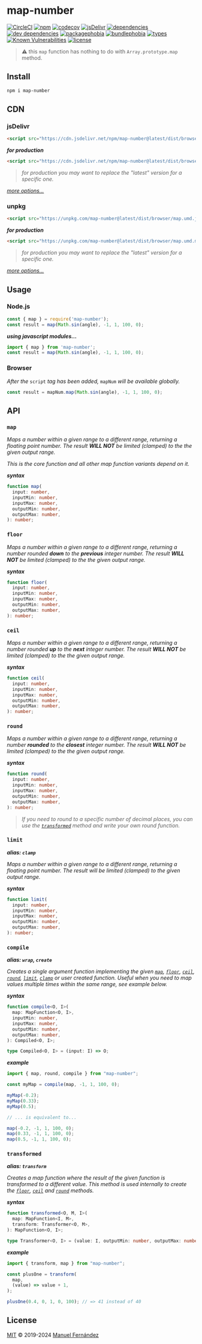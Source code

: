 # map-number

[![CircleCI](https://circleci.com/gh/manferlo81/map-number.svg?style=svg)](https://circleci.com/gh/manferlo81/map-number) [![npm](https://badgen.net/npm/v/map-number)](https://www.npmjs.com/package/map-number) [![codecov](https://codecov.io/gh/manferlo81/map-number/branch/master/graph/badge.svg)](https://codecov.io/gh/manferlo81/map-number) [![jsDelivr](https://data.jsdelivr.com/v1/package/npm/map-number/badge?style=rounded)](https://www.jsdelivr.com/package/npm/map-number) [![dependencies](https://badgen.net/david/dep/manferlo81/map-number)](https://david-dm.org/manferlo81/map-number) [![dev dependencies](https://badgen.net/david/dev/manferlo81/map-number)](https://david-dm.org/manferlo81/map-number?type=dev) [![packagephobia](https://badgen.net/packagephobia/install/map-number)](https://packagephobia.now.sh/result?p=map-number) [![bundlephobia](https://badgen.net/bundlephobia/min/map-number)](https://bundlephobia.com/result?p=map-number) [![types](https://img.shields.io/npm/types/map-number.svg)](https://github.com/microsoft/typescript) [![Known Vulnerabilities](https://snyk.io/test/github/manferlo81/map-number/badge.svg?targetFile=package.json)](https://snyk.io/test/github/manferlo81/map-number?targetFile=package.json) [![license](https://badgen.net/github/license/manferlo81/map-number)](LICENSE)

> :warning: this `map` function has nothing to do with `Array.prototype.map` method.

## Install

```bash
npm i map-number
```

## CDN

### jsDelivr

```html
<script src="https://cdn.jsdelivr.net/npm/map-number@latest/dist/browser/map.umd.js"></script>
```

***for production***

```html
<script src="https://cdn.jsdelivr.net/npm/map-number@latest/dist/browser/map.umd.min.js"></script>
```

> *for production you may want to replace the "latest" version for a specific one.*

*[more options...](https://www.jsdelivr.com/package/npm/map-number?version=latest)*

### unpkg

```html
<script src="https://unpkg.com/map-number@latest/dist/browser/map.umd.js"></script>
```

***for production***

```html
<script src="https://unpkg.com/map-number@latest/dist/browser/map.umd.min.js"></script>
```

> *for production you may want to replace the "latest" version for a specific one.*

*[more options...](https://unpkg.com/map-number@latest/)*

## Usage

### Node.js

```javascript
const { map } = require('map-number');
const result = map(Math.sin(angle), -1, 1, 100, 0);
```

***using javascript modules...***

```javascript
import { map } from 'map-number';
const result = map(Math.sin(angle), -1, 1, 100, 0);
```

### Browser

*After the* `script` *tag has been added,* `mapNum` *will be available globally.*

```javascript
const result = mapNum.map(Math.sin(angle), -1, 1, 100, 0);
```

## API

### `map`

*Maps a number within a given range to a different range, returning a floating point number. The result **WILL NOT** be limited (clamped) to the the given output range.*

*This is the core function and all other map function variants depend on it.*

***syntax***

```typescript
function map(
  input: number,
  inputMin: number,
  inputMax: number,
  outputMin: number,
  outputMax: number,
): number;
```

### `floor`

*Maps a number within a given range to a different range, returning a number rounded **down** to the **previous** integer number. The result **WILL NOT** be limited (clamped) to the the given output range.*

***syntax***

```typescript
function floor(
  input: number,
  inputMin: number,
  inputMax: number,
  outputMin: number,
  outputMax: number,
): number;
```

### `ceil`

*Maps a number within a given range to a different range, returning a number rounded **up** to the **next** integer number. The result **WILL NOT** be limited (clamped) to the the given output range.*

***syntax***

```typescript
function ceil(
  input: number,
  inputMin: number,
  inputMax: number,
  outputMin: number,
  outputMax: number,
): number;
```

### `round`

*Maps a number within a given range to a different range, returning a number **rounded** to the **closest** integer number. The result **WILL NOT** be limited (clamped) to the the given output range.*

***syntax***

```typescript
function round(
  input: number,
  inputMin: number,
  inputMax: number,
  outputMin: number,
  outputMax: number,
): number;
```

> *If you need to round to a specific number of decimal places, you can use the [`transformed`](#transformed) method and write your own round function.*

### `limit`

***alias: `clamp`***

*Maps a number within a given range to a different range, returning a floating point number. The result will be limited (clamped) to the given output range.*

***syntax***

```typescript
function limit(
  input: number,
  inputMin: number,
  inputMax: number,
  outputMin: number,
  outputMax: number,
): number;
```

### `compile`

***alias: `wrap`, `create`***

*Creates a single argument function implementing the given [`map`](#map), [`floor`](#floor), [`ceil`](#ceil), [`round`](#round), [`limit`](#limit), [`clamp`](#limit) or user created function. Useful when you need to map values multiple times within the same range, see example below.*

***syntax***

```typescript
function compile<O, I>(
  map: MapFunction<O, I>,
  inputMin: number,
  inputMax: number,
  outputMin: number,
  outputMax: number,
): Compiled<O, I>;

type Compiled<O, I> = (input: I) => O;
```

***example***

```javascript
import { map, round, compile } from "map-number";

const myMap = compile(map, -1, 1, 100, 0);

myMap(-0.2);
myMap(0.33);
myMap(0.5);

// ... is equivalent to...

map(-0.2, -1, 1, 100, 0);
map(0.33, -1, 1, 100, 0);
map(0.5, -1, 1, 100, 0);
```

### `transformed`

***alias: `transform`***

*Creates a map function where the result of the given function is transformed to a different value. This method is used internally to create the [`floor`](#floor), [`ceil`](#ceil) and [`round`](#round) methods.*

***syntax***

```typescript
function transformed<O, M, I>(
  map: MapFunction<I, M>,
  transform: Transformer<O, M>,
): MapFunction<O, I>;

type Transformer<O, I> = (value: I, outputMin: number, outputMax: number) => O;
```

***example***

```javascript
import { transform, map } from "map-number";

const plusOne = transform(
  map,
  (value) => value + 1,
);

plusOne(0.4, 0, 1, 0, 100); // => 41 instead of 40
```

## License

[MIT](LICENSE) &copy; 2019-2024 [Manuel Fernández](https://github.com/manferlo81)
